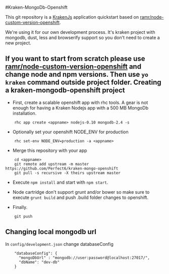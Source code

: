 #Kraken-MongoDb-Openshift

This git repository is a [KrakenJs](http://krakenjs.com/) application quickstart based on [ramr/node-custom-version-openshift](https://github.com/ramr/nodejs-custom-version-openshift).

We're using it for our own development process. It's kraken project with mongodb, dust, less and browserify support so you don't need to create a new project.  


If you want to start from scratch please use [ramr/node-custom-version-openshift](https://github.com/ramr/nodejs-custom-version-openshift) and change node and npm versions. Then use `yo kraken` command outside project folder.
Creating a kraken-mongodb-openshift project
---------------------------------------

* First, create a scalable openshift app with rhc tools. A gear is not enough for having a Kraken Nodejs app with a 500 MB MongoDb installation.

```
    rhc app create <appname> nodejs-0.10 mongodb-2.4 -s
```

* Optionally set your openshift NODE_ENV for production

```
    rhc set-env NODE_ENV=production -a <appname>
```

* Merge this repository with your app

```
    cd <appname>
    git remote add upstream -m master https://github.com/Perfect6/kraken-mongo-openshift
    git pull -s recursive -X theirs upstream master

```

* Execute `npm install` and start with `npm start`.

* Node cartridge don't support grunt and/or bower so make sure to execute `grunt build` and push .build folder changes to openshift.

* Finally.
```
    git push
```
Changing local mongodb url
---------------------------------------

In `config/development.json` change databaseConfig

```
    "databaseConfig": {
      "mongoDbUrl" : "mongodb://user:password@localhost:27017/",
      "dbName": "dev-db"
    }
```

